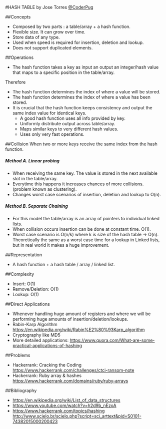 
#HASH TABLE
by Jose Torres [@CoderPug](http://www.github.com/coderpug)

##Concepts
- Composed by two parts : a table/array + a hash function.
- Flexible size. It can grow over time.
- Store data of any type.
- Used when speed is required for insertion, deletion and lookup.
- Does not support duplicated elements.


##Operations
- The hash function takes a key as input an output an integer/hash value that maps to a specific position in the table/array.

Therefore
- The hash function determines the index of where a value will be stored.
- The hash function determines the index of where a value has been stored.
- It is crucial that the hash function keeps consistency and output the same index value for identical keys.
  - A good hash function uses all info provided by key.
  - Uniformly distribute output across table/array.
  - Maps similar keys to very different hash values.
  - Uses only very fast operations.

##Collision
When two or more keys receive the same index from the hash function.
##### Method A. Linear probing
- When receiving the same key. The value is stored in the next available slot in the table/array.
- Everytime this happens it increases chances of more collisions. (problem known as clustering).
- Changes worst case scenarios of insertion, deletion and lookup to O(n).

##### Method B. Separate Chaining
- For this model the table/array is an array of pointers to individual linked lists.
- When collision occurs insertion can be done at constant time. O(1).
- Worst case scenario is O(n/k) where k is size of the hash table -> O(n). Theoretically the same as a worst case time for a lookup in Linked lists, but in real world it makes a huge improvement.

##Representation
- A hash function + a hash table / array / linked list.

##Complexity
- Insert: O(1)
- Remove/Deletion: O(1)
- Lookup: O(1)

##Direct Applications
- Whenever handling huge amount of registers and where we will be performing huge amounts of insertion/deletion/lookups.
- Rabin-Karp Algorithm <https://en.wikipedia.org/wiki/Rabin%E2%80%93Karp_algorithm>
- Cryptography like MD5
- More detailed applications: <https://www.quora.com/What-are-some-practical-applications-of-hashing>

##Problems

- Hackerrank: Cracking the Coding <https://www.hackerrank.com/challenges/ctci-ransom-note>
- Hackerrank: Ruby array & hashes <https://www.hackerrank.com/domains/ruby/ruby-arrays>

##Bibliography

- <https://en.wikipedia.org/wiki/List_of_data_structures>
- <https://www.youtube.com/watch?v=h2d9b_nEzoA>
- <https://www.hackerrank.com/topics/hashing> <http://www.scielo.br/scielo.php?script=sci_arttext&pid=S0101-74382015000200423>


